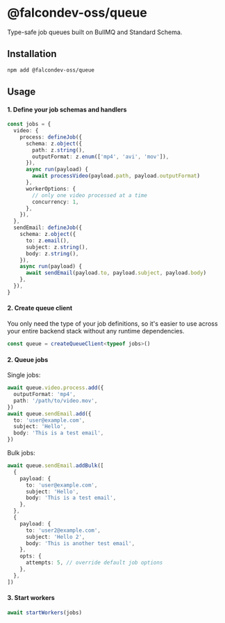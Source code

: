 # @falcondev-oss/queue

Type-safe job queues built on BullMQ and Standard Schema.

## Installation

```bash
npm add @falcondev-oss/queue
```

## Usage

#### 1. Define your job schemas and handlers

```ts
const jobs = {
  video: {
    process: defineJob({
      schema: z.object({
        path: z.string(),
        outputFormat: z.enum(['mp4', 'avi', 'mov']),
      }),
      async run(payload) {
        await processVideo(payload.path, payload.outputFormat)
      },
      workerOptions: {
        // only one video processed at a time
        concurrency: 1,
      },
    }),
  },
  sendEmail: defineJob({
    schema: z.object({
      to: z.email(),
      subject: z.string(),
      body: z.string(),
    }),
    async run(payload) {
      await sendEmail(payload.to, payload.subject, payload.body)
    },
  }),
}
```

#### 2. Create queue client

You only need the type of your job definitions, so it's easier to use across your entire backend stack without any runtime dependencies.

```ts
const queue = createQueueClient<typeof jobs>()
```

#### 2. Queue jobs

Single jobs:

```ts
await queue.video.process.add({
  outputFormat: 'mp4',
  path: '/path/to/video.mov',
})
await queue.sendEmail.add({
  to: 'user@example.com',
  subject: 'Hello',
  body: 'This is a test email',
})
```

Bulk jobs:

```ts
await queue.sendEmail.addBulk([
  {
    payload: {
      to: 'user@example.com',
      subject: 'Hello',
      body: 'This is a test email',
    },
  },
  {
    payload: {
      to: 'user2@example.com',
      subject: 'Hello 2',
      body: 'This is another test email',
    },
    opts: {
      attempts: 5, // override default job options
    },
  },
])
```

#### 3. Start workers

```ts
await startWorkers(jobs)
```
